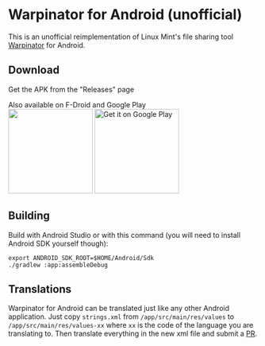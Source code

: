 # Warpinator for Android (unofficial)

This is an unofficial reimplementation of Linux Mint's file sharing tool [Warpinator](https://github.com/linuxmint/warpinator) for Android.

## Download
Get the APK from the "Releases" page

Also available on F-Droid and Google Play  
<a href='https://apt.izzysoft.de/fdroid/index/apk/slowscript.warpinator'><img src='https://gitlab.com/IzzyOnDroid/repo/-/raw/master/assets/IzzyOnDroid.png' width='170px'/></a>
<a href='https://play.google.com/store/apps/details?id=slowscript.warpinator'><img alt='Get it on Google Play' src='https://play.google.com/intl/en_us/badges/static/images/badges/en_badge_web_generic.png' width="170px"/></a>

## Building

Build with Android Studio or with this command (you will need to install Android SDK yourself though):

```
export ANDROID_SDK_ROOT=$HOME/Android/Sdk
./gradlew :app:assembleDebug
```

## Translations

Warpinator for Android can be translated just like any other Android application. Just copy `strings.xml` from `/app/src/main/res/values` to `/app/src/main/res/values-xx` where `xx` is the code of the language you are translating to. Then translate everything in the new xml file and submit a [PR](https://github.com/slowscript/warpinator-android/pulls).
